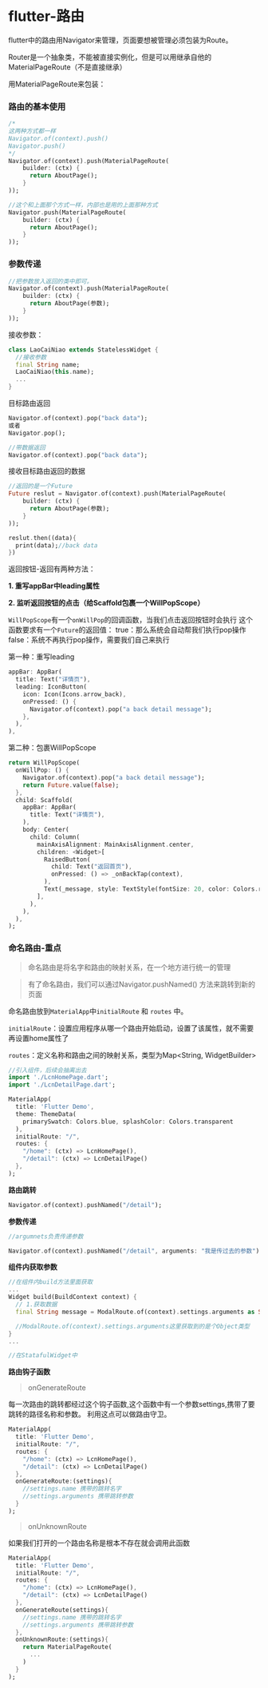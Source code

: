 # flutter-路由

flutter中的路由用Navigator来管理，页面要想被管理必须包装为Route。

Router是一个抽象类，不能被直接实例化，但是可以用继承自他的MaterialPageRoute（不是直接继承）

用MaterialPageRoute来包装：

### 路由的基本使用
```dart
/*
这两种方式都一样
Navigator.of(context).push()
Navigator.push()
*/
Navigator.of(context).push(MaterialPageRoute(
    builder: (ctx) {
      return AboutPage();
    }
));

//这个和上面那个方式一样，内部也是用的上面那种方式
Navigator.push(MaterialPageRoute(
    builder: (ctx) {
      return AboutPage();
    }
));
```

### 参数传递
```dart
//把参数放入返回的类中即可。
Navigator.of(context).push(MaterialPageRoute(
    builder: (ctx) {
      return AboutPage(参数);
    }
));
```
接收参数：
```dart
class LaoCaiNiao extends StatelessWidget {
  //接收参数
  final String name;
  LaoCaiNiao(this.name);
  ...
}
```
目标路由返回
```dart
Navigator.of(context).pop("back data");
或者
Navigator.pop();

//带数据返回
Navigator.of(context).pop("back data");
```
接收目标路由返回的数据
```dart
//返回的是一个Future
Future reslut = Navigator.of(context).push(MaterialPageRoute(
    builder: (ctx) {
      return AboutPage(参数);
    }
));

reslut.then((data){
  print(data);//back data
})
```
返回按钮-返回有两种方法：

**1. 重写appBar中leading属性**

**2. 监听返回按钮的点击（给Scaffold包裹一个WillPopScope）**

`WillPopScope`有一个`onWillPop`的回调函数，当我们点击返回按钮时会执行
这个函数要求有一个`Future`的返回值：
true：那么系统会自动帮我们执行pop操作
false：系统不再执行pop操作，需要我们自己来执行

第一种：重写leading
```dart
appBar: AppBar(
  title: Text("详情页"),
  leading: IconButton(
    icon: Icon(Icons.arrow_back),
    onPressed: () {
      Navigator.of(context).pop("a back detail message");
    },
  ),
),
```

第二种：包裹WillPopScope
```dart
return WillPopScope(
  onWillPop: () {
    Navigator.of(context).pop("a back detail message");
    return Future.value(false);
  },
  child: Scaffold(
    appBar: AppBar(
      title: Text("详情页"),
    ),
    body: Center(
      child: Column(
        mainAxisAlignment: MainAxisAlignment.center,
        children: <Widget>[
          RaisedButton(
            child: Text("返回首页"),
            onPressed: () => _onBackTap(context),
          ),
          Text(_message, style: TextStyle(fontSize: 20, color: Colors.red),)
        ],
      ),
    ),
  ),
);
```
### 命名路由-重点
> 命名路由是将名字和路由的映射关系，在一个地方进行统一的管理

> 有了命名路由，我们可以通过Navigator.pushNamed() 方法来跳转到新的页面

命名路由放到`MaterialApp`中`initialRoute` 和 `routes` 中。

`initialRoute`：设置应用程序从哪一个路由开始启动，设置了该属性，就不需要再设置home属性了

`routes`：定义名称和路由之间的映射关系，类型为Map<String, WidgetBuilder>

```dart
//引入组件，后续会抽离出去
import './LcnHomePage.dart';
import './LcnDetailPage.dart';

MaterialApp(
  title: 'Flutter Demo',
  theme: ThemeData(
    primarySwatch: Colors.blue, splashColor: Colors.transparent
  ),
  initialRoute: "/",
  routes: {
    "/home": (ctx) => LcnHomePage(),
    "/detail": (ctx) => LcnDetailPage()
  },
);
```

**路由跳转**
```dart
Navigator.of(context).pushNamed("/detail");
```
**参数传递**
```dart
//argumnets负责传递参数

Navigator.of(context).pushNamed("/detail", arguments: "我是传过去的参数");
```
**组件内获取参数**
```dart
//在组件内build方法里面获取
...
Widget build(BuildContext context) {
  // 1.获取数据
  final String message = ModalRoute.of(context).settings.arguments as String;

  //ModalRoute.of(context).settings.arguments这里获取到的是个Object类型
}
...

//在StatafulWidget中

```
**路由钩子函数**

> onGenerateRoute

每一次路由的跳转都经过这个钩子函数,这个函数中有一个参数settings,携带了要跳转的路径名称和参数。
利用这点可以做路由守卫。
```dart
MaterialApp(
  title: 'Flutter Demo',
  initialRoute: "/",
  routes: {
    "/home": (ctx) => LcnHomePage(),
    "/detail": (ctx) => LcnDetailPage()
  },
  onGenerateRoute:(settings){
    //settings.name 携带的跳转名字
    //settings.arguments 携带跳转参数
  }
);
```
> onUnknownRoute

如果我们打开的一个路由名称是根本不存在就会调用此函数

```dart
MaterialApp(
  title: 'Flutter Demo',
  initialRoute: "/",
  routes: {
    "/home": (ctx) => LcnHomePage(),
    "/detail": (ctx) => LcnDetailPage()
  },
  onGenerateRoute(settings){
    //settings.name 携带的跳转名字
    //settings.arguments 携带跳转参数
  },
  onUnknownRoute:(settings){
    return MaterialPageRoute(
      ...
    )
  }
);
```